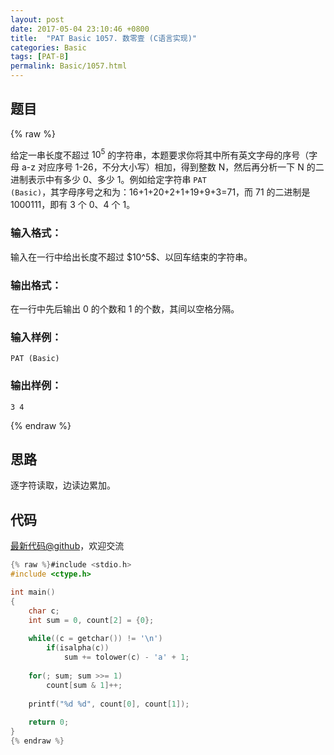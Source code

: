 ```yaml
---
layout: post
date: 2017-05-04 23:10:46 +0800
title:  "PAT Basic 1057. 数零壹 (C语言实现)"
categories: Basic
tags: [PAT-B]
permalink: Basic/1057.html
---
```


## 题目

{% raw %}<div class="ques-view"><p>给定一串长度不超过 <span>$10^5$</span> 的字符串，本题要求你将其中所有英文字母的序号（字母 a-z 对应序号 1-26，不分大小写）相加，得到整数 N，然后再分析一下 N 的二进制表示中有多少 0、多少 1。例如给定字符串 <code>PAT (Basic)</code>，其字母序号之和为：16+1+20+2+1+19+9+3=71，而 71 的二进制是 1000111，即有 3 个 0、4 个 1。</p>
<h3 id="-">输入格式：</h3>
<p>输入在一行中给出长度不超过 <span>$10^5$</span>、以回车结束的字符串。</p>
<h3 id="-">输出格式：</h3>
<p>在一行中先后输出 0 的个数和 1 的个数，其间以空格分隔。</p>
<h3 id="-">输入样例：</h3>
<pre><code class="lang-in">PAT (Basic)
</code></pre>
<h3 id="-">输出样例：</h3>
<pre><code class="lang-out">3 4
</code></pre>
</div>{% endraw %}

## 思路

逐字符读取，边读边累加。

## 代码

[最新代码@github](https://github.com/OliverLew/PAT/blob/master/PATBasic/1057.c)，欢迎交流
```c
{% raw %}#include <stdio.h>
#include <ctype.h>

int main()
{
    char c;
    int sum = 0, count[2] = {0};
    
    while((c = getchar()) != '\n') 
        if(isalpha(c))
            sum += tolower(c) - 'a' + 1;
    
    for(; sum; sum >>= 1)
        count[sum & 1]++;
    
    printf("%d %d", count[0], count[1]);
    
    return 0;
}
{% endraw %}
```